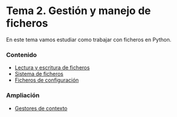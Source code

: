# Tema 2. Gestión y manejo de ficheros

En este tema vamos estudiar como trabajar con ficheros en Python.

### Contenido

- [Lectura y escritura de ficheros](./doc_read_write_files.md)
- [Sistema de ficheros](./doc_file_system_use.md)
- [Ficheros de configuración](./doc_config_files.md)

### Ampliación

- [Gestores de contexto](./doc_gestores_contexto.md)
